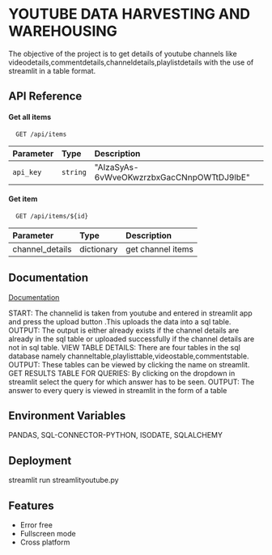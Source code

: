 
# YOUTUBE DATA HARVESTING AND WAREHOUSING

The objective of the project is to get details of youtube channels like videodetails,commentdetails,channeldetails,playlistdetails with the use of streamlit in a table format.


## API Reference

#### Get all items

```https://developers.google.com/youtube/v3
  GET /api/items
```

| Parameter | Type     | Description                |
| :-------- | :------- | :------------------------- |
| `api_key` | `string` | "AIzaSyAs-6vWveOKwzrzbxGacCNnpOWTtDJ9lbE" |

#### Get item

```http
  GET /api/items/${id}
```

| Parameter | Type     | Description                       |
| :-------- | :------- | :-------------------------------- |
| channel_details      | dictionary |get channel items |    



## Documentation

[Documentation](https://linktodocumentation)

START:
   The channelid is taken from youtube and entered in streamlit app and press the upload button .This uploads the data into a sql table.
OUTPUT:
    The output is either already exists if the channel details are already in the sql table or uploaded successfully if the channel details are not in sql table.
VIEW TABLE DETAILS:
    There are four tables in the sql database namely channeltable,playlisttable,videostable,commentstable.
OUTPUT:
    These tables can be viewed by clicking the name on streamlit.
GET RESULTS TABLE FOR QUERIES:
    By clicking on the dropdown in streamlit select the query for which answer has to be seen.
OUTPUT:
    The answer to every query is viewed in streamlit in the form of a table
## Environment Variables

PANDAS,
SQL-CONNECTOR-PYTHON,
ISODATE,
SQLALCHEMY


## Deployment

streamlit run streamlityoutube.py





## Features

- Error free
- Fullscreen mode
- Cross platform

